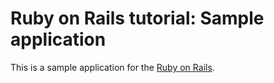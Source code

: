 # Ruby on Rails tutorial: Sample application

This is a sample application for the [Ruby on Rails](http://railstutorial.org).